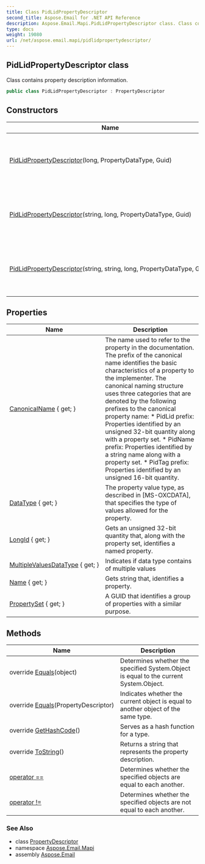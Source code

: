 ```yaml
---
title: Class PidLidPropertyDescriptor
second_title: Aspose.Email for .NET API Reference
description: Aspose.Email.Mapi.PidLidPropertyDescriptor class. Class contains property description information
type: docs
weight: 19080
url: /net/aspose.email.mapi/pidlidpropertydescriptor/
---
```

## PidLidPropertyDescriptor class

Class contains property description information.

```csharp
public class PidLidPropertyDescriptor : PropertyDescriptor
```

## Constructors

| Name | Description |
| --- | --- |
| [PidLidPropertyDescriptor](pidlidpropertydescriptor/#constructor)(long, PropertyDataType, Guid) | Initializes a new instance of the `PidLidPropertyDescriptor` class Properties identified by an unsigned 32-bit quantity along with a property set. |
| [PidLidPropertyDescriptor](pidlidpropertydescriptor/#constructor_1)(string, long, PropertyDataType, Guid) | Initializes a new instance of the `PidLidPropertyDescriptor` class Properties identified by an unsigned 32-bit quantity along with a property set. |
| [PidLidPropertyDescriptor](pidlidpropertydescriptor/#constructor_2)(string, string, long, PropertyDataType, Guid) | Initializes a new instance of the `PidLidPropertyDescriptor` class Properties identified by an unsigned 32-bit quantity along with a property set. |

## Properties

| Name | Description |
| --- | --- |
| [CanonicalName](../../aspose.email.mapi/propertydescriptor/canonicalname/) { get; } | The name used to refer to the property in the documentation. The prefix of the canonical name identifies the basic characteristics of a property to the implementer. The canonical naming structure uses three categories that are denoted by the following prefixes to the canonical property name: * PidLid prefix: Properties identified by an unsigned 32-bit quantity along with a property set. * PidName prefix: Properties identified by a string name along with a property set. * PidTag prefix: Properties identified by an unsigned 16-bit quantity. |
| [DataType](../../aspose.email.mapi/propertydescriptor/datatype/) { get; } | The property value type, as described in [MS-OXCDATA], that specifies the type of values allowed for the property. |
| [LongId](../../aspose.email.mapi/pidlidpropertydescriptor/longid/) { get; } | Gets an unsigned 32-bit quantity that, along with the property set, identifies a named property. |
| [MultipleValuesDataType](../../aspose.email.mapi/propertydescriptor/multiplevaluesdatatype/) { get; } | Indicates if data type contains of multiple values |
| [Name](../../aspose.email.mapi/propertydescriptor/name/) { get; } | Gets string that, identifies a property. |
| [PropertySet](../../aspose.email.mapi/pidlidpropertydescriptor/propertyset/) { get; } | A GUID that identifies a group of properties with a similar purpose. |

## Methods

| Name | Description |
| --- | --- |
| override [Equals](../../aspose.email.mapi/pidlidpropertydescriptor/equals/#equals_1)(object) | Determines whether the specified System.Object is equal to the current System.Object. |
| override [Equals](../../aspose.email.mapi/pidlidpropertydescriptor/equals/#equals)(PropertyDescriptor) | Indicates whether the current object is equal to another object of the same type. |
| override [GetHashCode](../../aspose.email.mapi/pidlidpropertydescriptor/gethashcode/)() | Serves as a hash function for a type. |
| override [ToString](../../aspose.email.mapi/pidlidpropertydescriptor/tostring/)() | Returns a string that represents the property description. |
| [operator ==](../../aspose.email.mapi/pidlidpropertydescriptor/op_equality/) | Determines whether the specified objects are equal to each another. |
| [operator !=](../../aspose.email.mapi/pidlidpropertydescriptor/op_inequality/) | Determines whether the specified objects are not equal to each another. |

### See Also

* class [PropertyDescriptor](../propertydescriptor/)
* namespace [Aspose.Email.Mapi](../../aspose.email.mapi/)
* assembly [Aspose.Email](../../)


